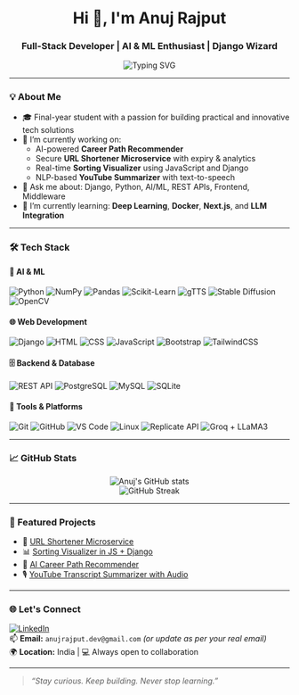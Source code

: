 <h1 align="center">Hi 👋, I'm Anuj Rajput</h1>
<h3 align="center">Full-Stack Developer | AI & ML Enthusiast | Django Wizard</h3>

<p align="center">
  <img src="https://readme-typing-svg.demolab.com?font=Fira+Code&size=22&pause=1000&center=true&vCenter=true&width=500&lines=Software+Developer;AI+%2F+ML+Enthusiast;Building+Smart+Web+Applications;Always+Learning+New+Tech" alt="Typing SVG" />
</p>

---

### 💡 About Me

- 🎓 Final-year student with a passion for building practical and innovative tech solutions  
- 🔭 I’m currently working on:  
  - AI-powered **Career Path Recommender**  
  - Secure **URL Shortener Microservice** with expiry & analytics  
  - Real-time **Sorting Visualizer** using JavaScript and Django  
  - NLP-based **YouTube Summarizer** with text-to-speech  
- 💬 Ask me about: Django, Python, AI/ML, REST APIs, Frontend, Middleware  
- 🌱 I’m currently learning: **Deep Learning**, **Docker**, **Next.js**, and **LLM Integration**

---

### 🛠️ Tech Stack

#### 🧠 AI & ML
![Python](https://img.shields.io/badge/Python-3776AB?style=flat&logo=python&logoColor=white)
![NumPy](https://img.shields.io/badge/Numpy-013243?style=flat&logo=numpy)
![Pandas](https://img.shields.io/badge/Pandas-150458?style=flat&logo=pandas)
![Scikit-Learn](https://img.shields.io/badge/Scikit--Learn-F7931E?style=flat&logo=scikit-learn&logoColor=white)
![gTTS](https://img.shields.io/badge/gTTS-FF4088?style=flat)
![Stable Diffusion](https://img.shields.io/badge/Stable%20Diffusion-FF8C00?style=flat)
![OpenCV](https://img.shields.io/badge/OpenCV-27338e?style=flat)

#### 🌐 Web Development
![Django](https://img.shields.io/badge/Django-092E20?style=flat&logo=django)
![HTML](https://img.shields.io/badge/HTML5-E34F26?style=flat&logo=html5&logoColor=white)
![CSS](https://img.shields.io/badge/CSS3-1572B6?style=flat&logo=css3&logoColor=white)
![JavaScript](https://img.shields.io/badge/JavaScript-F7DF1E?style=flat&logo=javascript&logoColor=black)
![Bootstrap](https://img.shields.io/badge/Bootstrap-563D7C?style=flat&logo=bootstrap)
![TailwindCSS](https://img.shields.io/badge/Tailwind_CSS-38B2AC?style=flat&logo=tailwind-css)

#### 🗄️ Backend & Database
![REST API](https://img.shields.io/badge/REST%20API-005571?style=flat)
![PostgreSQL](https://img.shields.io/badge/PostgreSQL-316192?style=flat&logo=postgresql)
![MySQL](https://img.shields.io/badge/MySQL-4479A1?style=flat&logo=mysql)
![SQLite](https://img.shields.io/badge/SQLite-07405E?style=flat&logo=sqlite)

#### 🔧 Tools & Platforms
![Git](https://img.shields.io/badge/Git-F05032?style=flat&logo=git&logoColor=white)
![GitHub](https://img.shields.io/badge/GitHub-181717?style=flat&logo=github)
![VS Code](https://img.shields.io/badge/VSCode-007ACC?style=flat&logo=visual-studio-code)
![Linux](https://img.shields.io/badge/Linux-FCC624?style=flat&logo=linux&logoColor=black)
![Replicate API](https://img.shields.io/badge/Replicate_API-blueviolet?style=flat)
![Groq + LLaMA3](https://img.shields.io/badge/LLaMA3%20via%20Groq-AI-blue)

---

### 📈 GitHub Stats

<p align="center">
  <img src="https://github-readme-stats.vercel.app/api?username=YOUR_GITHUB_USERNAME&show_icons=true&theme=tokyonight" alt="Anuj's GitHub stats" />
  <br />
  <img src="https://github-readme-streak-stats.herokuapp.com/?user=YOUR_GITHUB_USERNAME&theme=tokyonight" alt="GitHub Streak" />
</p>


---

### 📌 Featured Projects

- 🔗 [URL Shortener Microservice](#)
- 📊 [Sorting Visualizer in JS + Django](#)
- 🧠 [AI Career Path Recommender](#)
- 🎙️ [YouTube Transcript Summarizer with Audio](#)


---

### 🌐 Let's Connect

[![LinkedIn](https://img.shields.io/badge/LinkedIn-blue?style=flat&logo=linkedin&logoColor=white)](https://www.linkedin.com/in/anuj-rajput/)  
📫 **Email:** `anujrajput.dev@gmail.com` *(or update as per your real email)*  
🌍 **Location:** India | 💻 Always open to collaboration

---

> _“Stay curious. Keep building. Never stop learning.”_

